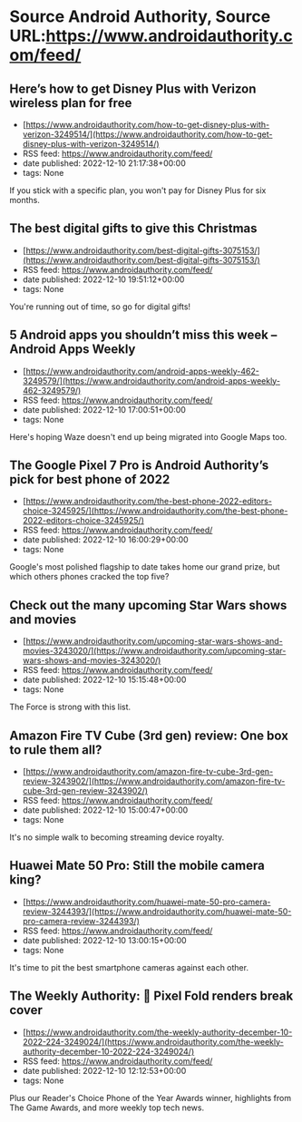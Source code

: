 # Source Android Authority, Source URL:https://www.androidauthority.com/feed/

## Here’s how to get Disney Plus with Verizon wireless plan for free
 - [https://www.androidauthority.com/how-to-get-disney-plus-with-verizon-3249514/](https://www.androidauthority.com/how-to-get-disney-plus-with-verizon-3249514/)
 - RSS feed: https://www.androidauthority.com/feed/
 - date published: 2022-12-10 21:17:38+00:00
 - tags: None

If you stick with a specific plan, you won't pay for Disney Plus for six months.

## The best digital gifts to give this Christmas
 - [https://www.androidauthority.com/best-digital-gifts-3075153/](https://www.androidauthority.com/best-digital-gifts-3075153/)
 - RSS feed: https://www.androidauthority.com/feed/
 - date published: 2022-12-10 19:51:12+00:00
 - tags: None

You're running out of time, so go for digital gifts!

## 5 Android apps you shouldn’t miss this week – Android Apps Weekly
 - [https://www.androidauthority.com/android-apps-weekly-462-3249579/](https://www.androidauthority.com/android-apps-weekly-462-3249579/)
 - RSS feed: https://www.androidauthority.com/feed/
 - date published: 2022-12-10 17:00:51+00:00
 - tags: None

Here's hoping Waze doesn't end up being migrated into Google Maps too.

## The Google Pixel 7 Pro is Android Authority’s pick for best phone of 2022
 - [https://www.androidauthority.com/the-best-phone-2022-editors-choice-3245925/](https://www.androidauthority.com/the-best-phone-2022-editors-choice-3245925/)
 - RSS feed: https://www.androidauthority.com/feed/
 - date published: 2022-12-10 16:00:29+00:00
 - tags: None

Google's most polished flagship to date takes home our grand prize, but which others phones cracked the top five?

## Check out the many upcoming Star Wars shows and movies
 - [https://www.androidauthority.com/upcoming-star-wars-shows-and-movies-3243020/](https://www.androidauthority.com/upcoming-star-wars-shows-and-movies-3243020/)
 - RSS feed: https://www.androidauthority.com/feed/
 - date published: 2022-12-10 15:15:48+00:00
 - tags: None

The Force is strong with this list.

## Amazon Fire TV Cube (3rd gen) review: One box to rule them all?
 - [https://www.androidauthority.com/amazon-fire-tv-cube-3rd-gen-review-3243902/](https://www.androidauthority.com/amazon-fire-tv-cube-3rd-gen-review-3243902/)
 - RSS feed: https://www.androidauthority.com/feed/
 - date published: 2022-12-10 15:00:47+00:00
 - tags: None

It's no simple walk to becoming streaming device royalty.

## Huawei Mate 50 Pro: Still the mobile camera king?
 - [https://www.androidauthority.com/huawei-mate-50-pro-camera-review-3244393/](https://www.androidauthority.com/huawei-mate-50-pro-camera-review-3244393/)
 - RSS feed: https://www.androidauthority.com/feed/
 - date published: 2022-12-10 13:00:15+00:00
 - tags: None

It's time to pit the best smartphone cameras against each other.

## The Weekly Authority: 👀 Pixel Fold renders break cover
 - [https://www.androidauthority.com/the-weekly-authority-december-10-2022-224-3249024/](https://www.androidauthority.com/the-weekly-authority-december-10-2022-224-3249024/)
 - RSS feed: https://www.androidauthority.com/feed/
 - date published: 2022-12-10 12:12:53+00:00
 - tags: None

Plus our Reader's Choice Phone of the Year Awards winner, highlights from The Game Awards, and more weekly top tech news.
